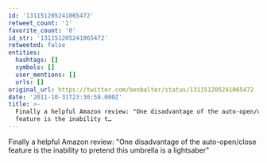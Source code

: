 ```yaml
---
id: '131151205241065472'
retweet_count: '1'
favorite_count: '0'
id_str: '131151205241065472'
retweeted: false
entities:
  hashtags: []
  symbols: []
  user_mentions: []
  urls: []
original_url: https://twitter.com/benbalter/status/131151205241065472
date: '2011-10-31T23:30:58.000Z'
title: >-
  Finally a helpful Amazon review: "One disadvantage of the auto-open/close
  feature is the inability t…
---
```


Finally a helpful Amazon review: "One disadvantage of the auto-open/close feature is the inability to pretend this umbrella is a lightsaber"